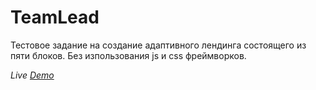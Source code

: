 # TeamLead

Тестовое задание на создание адаптивного лендинга состоящего из пяти блоков. Без изпользования js и css фреймворков.

*Live [Demo](https://21alex.github.io/TeamLead/)*
